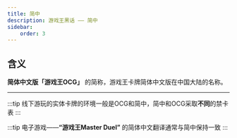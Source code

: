 ```yaml
---
title: 简中
description: 游戏王黑话 —— 简中
sidebar:
    order: 3
---
```


## 含义

**简体中文版「游戏王OCG」** 的简称，游戏王卡牌简体中文版在中国大陆的名称。

---

:::tip
线下游玩的实体卡牌的环境一般是OCG和简中，简中和OCG采取**不同**的禁卡表
:::

:::tip
电子游戏——**“游戏王Master Duel”** 的简体中文翻译通常与简中保持一致
:::
